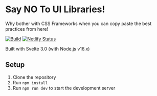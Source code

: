 # Say NO To UI Libraries!

Why bother with CSS Frameworks when you can copy paste the best practices from here!

[![Build](https://github.com/Kalsyc/SayNoToUILibraries/actions/workflows/node.js.yml/badge.svg?branch=main)](https://github.com/Kalsyc/SayNoToUILibraries/actions/workflows/node.js.yml)
[![Netlify Status](https://api.netlify.com/api/v1/badges/45cbee71-d576-4e1f-bb1a-0b879d573e51/deploy-status)](https://app.netlify.com/sites/saynotouilibraries/deploys)

Built with Svelte 3.0 (with Node.js v16.x)

## Setup
1. Clone the repository
2. Run `npm install`
3. Run `npm run dev` to start the development server
